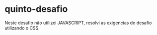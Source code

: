 # quinto-desafio
Neste desafio não utilizei JAVASCRIPT, resolvi as exigencias do desafio utilizando o CSS.
